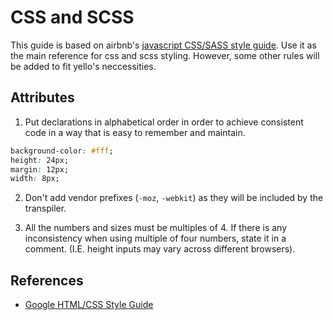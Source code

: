 # CSS and SCSS

This guide is based on airbnb's [javascript CSS/SASS style guide](https://github.com/airbnb/css). Use it as the main reference for css and scss  styling. However, some other rules will be added to fit yello's neccessities.

## Attributes

1. Put declarations in alphabetical order in order to achieve consistent code in a way that is easy to remember and maintain.

```css
background-color: #fff;
height: 24px;
margin: 12px;
width: 8px;
```

2. Don't add vendor prefixes (`-moz`, `-webkit`) as they will be included by the transpiler.
   
3. All the numbers and sizes must be multiples of 4. If there is any inconsistency when using multiple of four numbers, state it in a comment. (I.E. height inputs may vary across different browsers).

## References

* [Google HTML/CSS Style Guide](https://google.github.io/styleguide/htmlcssguide.html#CSS_Style_Rules)